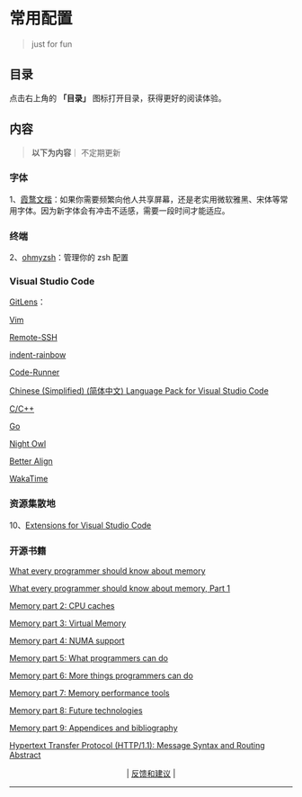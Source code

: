 
# 常用配置
> just for fun


## 目录

点击右上角的 **「目录」** 图标打开目录，获得更好的阅读体验。


## 内容
> **以下为内容**｜ 不定期更新

###  字体    
1、[霞鹜文楷](https://github.com/lxgw/LxgwWenKai)：如果你需要频繁向他人共享屏幕，还是老实用微软雅黑、宋体等常用字体。因为新字体会有冲击不适感，需要一段时间才能适应。


###  终端
2、[ohmyzsh](https://github.com/ohmyzsh/ohmyzsh)：管理你的 zsh 配置



###  Visual Studio Code 


[GitLens](https://marketplace.visualstudio.com/items?itemName=eamodio.gitlens)：

[Vim](https://marketplace.visualstudio.com/items?itemName=vscodevim.vim)


[Remote-SSH](https://marketplace.visualstudio.com/items?itemName=ms-vscode-remote.remote-ssh)

[indent-rainbow](https://marketplace.visualstudio.com/items?itemName=oderwat.indent-rainbow)


[Code-Runner](https://marketplace.visualstudio.com/items?itemName=formulahendry.code-runner)


[Chinese (Simplified) (简体中文) Language Pack for Visual Studio Code](https://marketplace.visualstudio.com/items?itemName=MS-CEINTL.vscode-language-pack-zh-hans)


[C/C++](https://marketplace.visualstudio.com/items?itemName=ms-vscode.cpptools)

[Go](https://marketplace.visualstudio.com/items?itemName=golang.Go)


[Night Owl](https://marketplace.visualstudio.com/items?itemName=sdras.night-owl)

[Better Align](https://marketplace.visualstudio.com/items?itemName=Chouzz.vscode-better-align)

[WakaTime](https://marketplace.visualstudio.com/items?itemName=WakaTime.vscode-wakatime)

### 资源集散地


10、[Extensions for Visual Studio Code](https://marketplace.visualstudio.com/search?target=VSCode&category=All%20categories&sortBy=Installs)



   <!-- 
   
   -->

### 开源书籍

[What every programmer should know about memory](https://lwn.net/Articles/259710/)



[What every programmer should know about memory, Part 1](https://lwn.net/Articles/250967/)

[Memory part 2: CPU caches](https://lwn.net/Articles/252125/)

[Memory part 3: Virtual Memory](https://lwn.net/Articles/253361/)

[Memory part 4: NUMA support](https://lwn.net/Articles/254445/)

[Memory part 5: What programmers can do](https://lwn.net/Articles/255364/)

[Memory part 6: More things programmers can do](https://lwn.net/Articles/256433/)

[Memory part 7: Memory performance tools](https://lwn.net/Articles/257209/)

[Memory part 8: Future technologies](https://lwn.net/Articles/258154/)

[Memory part 9: Appendices and bibliography](https://lwn.net/Articles/258188/)





[Hypertext Transfer Protocol (HTTP/1.1): Message Syntax and Routing Abstract](https://www.rfc-editor.org/rfc/rfc7230.html)



<p align="center">
    <!--
     <a href="https://github.com/521xueweihan/HelloGitHub/blob/master/content/HelloGitHub98.md">『上一期』</a> 
    -->
   | <a href='https://github.com/yangxuyu/Note/issues'>反馈和建议</a> |
    <!--
    <a href="https://github.com/521xueweihan/HelloGitHub/blob/master/content/HelloGitHub100.md">『下一期』</a>
    -->


</p>

---

